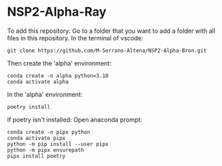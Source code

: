 # NSP2-Alpha-Ray

To add this repository:
Go to a folder that you want to add a folder with all files in this repository.
In the terminal of vscode:
```
git clone https://github.com/M-Serrano-Altena/NSP2-Alpha-Bron.git
```

Then create the 'alpha' environment:
```
conda create -n alpha python=3.10
conda activate alpha
```

In the 'alpha' environment:
```
poetry install
```

If poetry isn't installed:
Open anaconda prompt:
```
conda create -n pipx python
conda activate pipx
python -m pip install --user pipx
python -m pipx ensurepath
pipx install poetry
```

